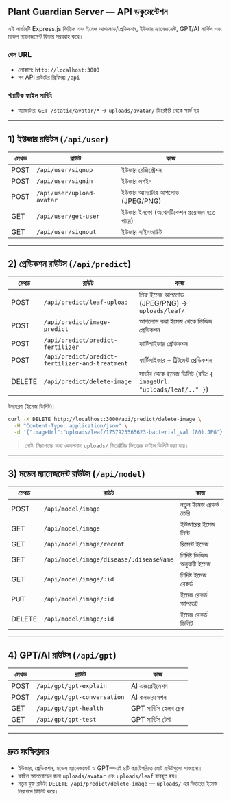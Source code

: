 ## Plant Guardian Server — API ডকুমেন্টেশন

এই সার্ভারটি Express.js ভিত্তিক এবং ইমেজ আপলোড/প্রেডিকশন, ইউজার ম্যানেজমেন্ট, GPT/AI সার্ভিস এবং মডেল ম্যানেজমেন্ট ফিচার সরবরাহ করে।

### বেস URL
- লোকাল: `http://localhost:3000`
- সব API রাউটের প্রিফিক্স: `/api`

### স্ট্যাটিক ফাইল সার্ভিং
- অ্যাভাটার: `GET /static/avatar/*` → `uploads/avatar/` ডিরেক্টরি থেকে সার্ভ হয়

---

## 1) ইউজার রাউটস (`/api/user`)

| মেথড | রাউট | কাজ |
| --- | --- | --- |
| POST | `/api/user/signup` | ইউজার রেজিস্ট্রেশন |
| POST | `/api/user/signin` | ইউজার লগইন |
| POST | `/api/user/upload-avatar` | ইউজার অ্যাভাটার আপলোড (JPEG/PNG) |
| GET | `/api/user/get-user` | ইউজার ইনফো (অথেনটিকেশন প্রয়োজন হতে পারে) |
| GET | `/api/user/signout` | ইউজার সাইনআউট |

---

## 2) প্রেডিকশন রাউটস (`/api/predict`)

| মেথড | রাউট | কাজ |
| --- | --- | --- |
| POST | `/api/predict/leaf-upload` | লিফ ইমেজ আপলোড (JPEG/PNG) → `uploads/leaf/` |
| POST | `/api/predict/image-predict` | আপলোড করা ইমেজ থেকে ডিজিজ প্রেডিকশন |
| POST | `/api/predict/predict-fertilizer` | ফার্টিলাইজার প্রেডিকশন |
| POST | `/api/predict/predict-fertilizer-and-treatment` | ফার্টিলাইজার + ট্রিটমেন্ট প্রেডিকশন |
| DELETE | `/api/predict/delete-image` | সার্ভার থেকে ইমেজ ডিলিট (বডি: `{ imageUrl: "uploads/leaf/.." }`) |

উদাহরণ (ইমেজ ডিলিট):
```bash
curl -X DELETE http://localhost:3000/api/predict/delete-image \
  -H "Content-Type: application/json" \
  -d '{"imageUrl":"uploads/leaf/1757925565623-bacterial_val (80).JPG"}'
```

> নোট: নিরাপত্তার জন্য কেবলমাত্র `uploads/` ডিরেক্টরির ভিতরের ফাইল ডিলিট করা যায়।

---

## 3) মডেল ম্যানেজমেন্ট রাউটস (`/api/model`)

| মেথড | রাউট | কাজ |
| --- | --- | --- |
| POST | `/api/model/image` | নতুন ইমেজ রেকর্ড তৈরি |
| GET | `/api/model/image` | ইউজারের ইমেজ লিস্ট |
| GET | `/api/model/image/recent` | রিসেন্ট ইমেজ |
| GET | `/api/model/image/disease/:diseaseName` | নির্দিষ্ট ডিজিজ অনুযায়ী ইমেজ |
| GET | `/api/model/image/:id` | নির্দিষ্ট ইমেজ রেকর্ড |
| PUT | `/api/model/image/:id` | ইমেজ রেকর্ড আপডেট |
| DELETE | `/api/model/image/:id` | ইমেজ রেকর্ড ডিলিট |

---

## 4) GPT/AI রাউটস (`/api/gpt`)

| মেথড | রাউট | কাজ |
| --- | --- | --- |
| POST | `/api/gpt/gpt-explain` | AI এক্সপ্লেইনেশন |
| POST | `/api/gpt/gpt-conversation` | AI কনভারসেশন |
| GET | `/api/gpt/gpt-health` | GPT সার্ভিস হেলথ চেক |
| GET | `/api/gpt/gpt-test` | GPT সার্ভিস টেস্ট |

---

## দ্রুত সংক্ষিপ্তসার
- ইউজার, প্রেডিকশন, মডেল ম্যানেজমেন্ট ও GPT—এই ৪টি ক্যাটেগরিতে মোট রাউটগুলো সাজানো।
- ফাইল আপলোডের জন্য `uploads/avatar` এবং `uploads/leaf` ব্যবহৃত হয়।
- নতুন যুক্ত রাউট: `DELETE /api/predict/delete-image` — `uploads/` এর ভিতরের ইমেজ নিরাপদে ডিলিট করে।
